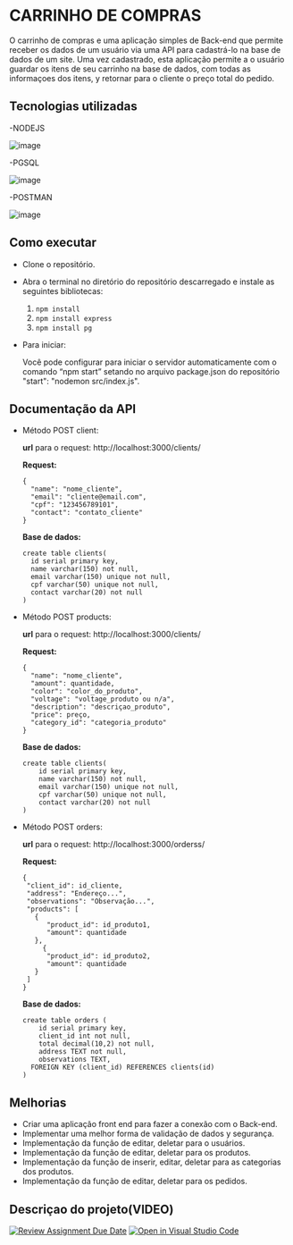 # **CARRINHO DE COMPRAS**

O carrinho de compras e uma aplicação simples de Back-end que permite receber os dados de um usuário via uma API para cadastrá-lo na base de dados de um site. Uma vez cadastrado, esta aplicação permite a o usuário guardar os itens de seu carrinho na base de dados, com todas as informaçoes dos itens, y retornar para o cliente o preço total do pedido.

## Tecnologias utilizadas
-NODEJS

![image](https://github.com/FuturoDEV-Fitness/carrinho-de-compras-frankosorio4/assets/141787907/46063f9a-53d7-461a-858d-9c8238e6984e)

-PGSQL

![image](https://github.com/FuturoDEV-Fitness/carrinho-de-compras-frankosorio4/assets/141787907/1d2d047d-3887-4b37-9fa4-d5e07620c1a7)

-POSTMAN

![image](https://github.com/FuturoDEV-Fitness/carrinho-de-compras-frankosorio4/assets/141787907/6875cf76-33ba-41a6-8991-36143fa5d089)

## Como executar

- Clone o repositório.

- Abra o terminal no diretório do repositório descarregado e instale as seguintes bibliotecas:
  1. ```npm install```
  2. ```npm install express```
  3. ```npm install pg```

- Para iniciar:

  Você pode configurar para iniciar o servidor automaticamente com o comando “npm start” setando no arquivo package.json do repositório "start": "nodemon src/index.js".

## Documentação da API

- Método POST client:
  
  **url** para o request: http://localhost:3000/clients/

  **Request:**
  ```
  {
    "name": "nome_cliente",
    "email": "cliente@email.com",
    "cpf": "123456789101",
    "contact": "contato_cliente"
  }
  ```
  
  **Base de dados:**
  ```
  create table clients(
  	id serial primary key,
  	name varchar(150) not null,
  	email varchar(150) unique not null, 
  	cpf varchar(50) unique not null,
  	contact varchar(20) not null
  )
  ```
    
- Método POST products:

    **url** para o request: http://localhost:3000/clients/

  **Request:**
  ```
  {
    "name": "nome_cliente",
    "amount": quantidade,
    "color": "color_do_produto",
    "voltage": "voltage_produto ou n/a",
    "description": "descriçao_produto",
    "price": preço,
    "category_id": "categoria_produto"
  }
  ```

  **Base de dados:**
  ```
  create table clients(
	  id serial primary key,
	  name varchar(150) not null,
	  email varchar(150) unique not null, 
	  cpf varchar(50) unique not null,
	  contact varchar(20) not null
  )
  ```

- Método POST orders:

  **url** para o request: http://localhost:3000/orderss/

  **Request:**
  ```
  {
   "client_id": id_cliente,
   "address": "Endereço...",
   "observations": "Observação...",
   "products": [
     {
        "product_id": id_produto1,
        "amount": quantidade
     },
	   {
        "product_id": id_produto2,
        "amount": quantidade
     }
   ]
  }
  ```

  **Base de dados:**
  ```
  create table orders (
	  id serial primary key,
	  client_id int not null,
	  total decimal(10,2) not null,
	  address TEXT not null,
	  observations TEXT,
    FOREIGN KEY (client_id) REFERENCES clients(id)
  )
  ```
    
## Melhorias
- Criar uma aplicação front end para fazer a conexão com o Back-end.
- Implementar uma melhor forma de validação de dados y segurança.
- Implementação da função de editar, deletar para o usuários.
- Implementação da função de editar, deletar para os produtos.
- Implementação da função de inserir, editar, deletar para as categorias dos produtos.
- Implementação da função de editar, deletar para os pedidos.

## Descriçao do projeto(VIDEO)

[![Review Assignment Due Date](https://classroom.github.com/assets/deadline-readme-button-22041afd0340ce965d47ae6ef1cefeee28c7c493a6346c4f15d667ab976d596c.svg)](https://classroom.github.com/a/dNOfMvCD)
[![Open in Visual Studio Code](https://classroom.github.com/assets/open-in-vscode-2e0aaae1b6195c2367325f4f02e2d04e9abb55f0b24a779b69b11b9e10269abc.svg)](https://classroom.github.com/online_ide?assignment_repo_id=15330879&assignment_repo_type=AssignmentRepo)
